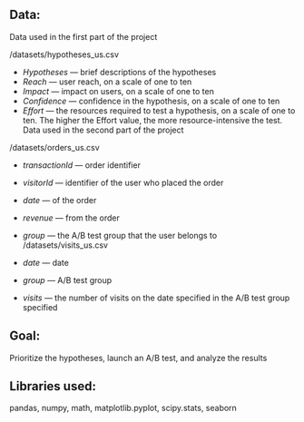 ## Data:
Data used in the first part of the project

/datasets/hypotheses_us.csv

- *Hypotheses* — brief descriptions of the hypotheses
- *Reach* — user reach, on a scale of one to ten
- *Impact* — impact on users, on a scale of one to ten
- *Confidence* — confidence in the hypothesis, on a scale of one to ten
- *Effort* — the resources required to test a hypothesis, on a scale of one to ten. The higher the Effort value, the more resource-intensive the test.
Data used in the second part of the project

 /datasets/orders_us.csv

- *transactionId* — order identifier
- *visitorId* — identifier of the user who placed the order
- *date* — of the order
- *revenue* — from the order
- *group* — the A/B test group that the user belongs to
/datasets/visits_us.csv

- *date* — date
- *group* — A/B test group
- *visits* — the number of visits on the date specified in the A/B test group specified

## Goal:

Prioritize the hypotheses, launch an A/B test, and analyze the results

## Libraries used:

pandas, numpy, math, matplotlib.pyplot, scipy.stats, seaborn
